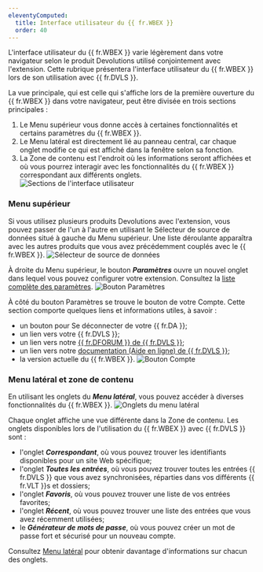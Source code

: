 ```yaml
---
eleventyComputed:
  title: Interface utilisateur du {{ fr.WBEX }}
  order: 40
---
```

L'interface utilisateur du {{ fr.WBEX }} varie légèrement dans votre navigateur selon le produit Devolutions utilisé conjointement avec l'extension. Cette rubrique présentera l'interface utilisateur du {{ fr.WBEX }} lors de son utilisation avec {{ fr.DVLS }}.

La vue principale, qui est celle qui s'affiche lors de la première ouverture du {{ fr.WBEX }} dans votre navigateur, peut être divisée en trois sections principales :

1. Le Menu supérieur vous donne accès à certaines fonctionnalités et certains paramètres du {{ fr.WBEX }}.
1. Le Menu latéral est directement lié au panneau central, car chaque onglet modifie ce qui est affiché dans la fenêtre selon sa fonction.
1. La Zone de contenu est l'endroit où les informations seront affichées et où vous pourrez interagir avec les fonctionnalités du {{ fr.WBEX }} correspondant aux différents onglets.
![Sections de l'interface utilisateur](https://cdnweb.devolutions.net/docs/fr/server/ServerOp2006.png)

### Menu supérieur

Si vous utilisez plusieurs produits Devolutions avec l'extension, vous pouvez passer de l'un à l'autre en utilisant le Sélecteur de source de données situé à gauche du Menu supérieur. Une liste déroulante apparaîtra avec les autres produits que vous avez précédemment couplés avec le {{ fr.WBEX }}.
![Sélecteur de source de données](https://cdnweb.devolutions.net/docs/fr/server/ServerOp2007.png)

À droite du Menu supérieur, le bouton ***Paramètres*** ouvre un nouvel onglet dans lequel vous pouvez configurer votre extension. Consultez la [liste complète des paramètres](/fr/server/workspace-browser-extension/settings/).
![Bouton Paramètres](https://cdnweb.devolutions.net/docs/fr/server/ServerOp2010.png)

À côté du bouton Paramètres se trouve le bouton de votre Compte. Cette section comporte quelques liens et informations utiles, à savoir :

* un bouton pour Se déconnecter de votre {{ fr.DA }};
* un lien vers votre {{ fr.DVLS }};
* un lien vers notre [{{ fr.DFORUM }} de {{ fr.DVLS }}](https://forum.devolutions.net/product/server);
* un lien vers notre [documentation (Aide en ligne) de {{ fr.DVLS }}](/fr/server/overview/what-is-server/);
* la version actuelle du {{ fr.WBEX }}.
![Bouton Compte](https://cdnweb.devolutions.net/docs/fr/server/ServerOp2009.png)

### Menu latéral et zone de contenu

En utilisant les onglets du ***Menu latéral***, vous pouvez accéder à diverses fonctionnalités du {{ fr.WBEX }}.
![Onglets du menu latéral](https://cdnweb.devolutions.net/docs/fr/server/ServerOp2008.png)

Chaque onglet affiche une vue différente dans la Zone de contenu. Les onglets disponibles lors de l'utilisation du {{ fr.WBEX }} avec {{ fr.DVLS }} sont :

* l'onglet ***Correspondant***, où vous pouvez trouver les identifiants disponibles pour un site Web spécifique;
* l'onglet ***Toutes les entrées***, où vous pouvez trouver toutes les entrées {{ fr.DVLS }} que vous avez synchronisées, réparties dans vos différents {{ fr.VLT }}s et dossiers;
* l'onglet ***Favoris***, où vous pouvez trouver une liste de vos entrées favorites;
* l'onglet ***Récent***, où vous pouvez trouver une liste des entrées que vous avez récemment utilisées;
* le ***Générateur de mots de passe***, où vous pouvez créer un mot de passe fort et sécurisé pour un nouveau compte.

Consultez [Menu latéral](/fr/server/workspace-browser-extension/workspace-browser-extension-user-interface/side-menu/) pour obtenir davantage d'informations sur chacun des onglets.
